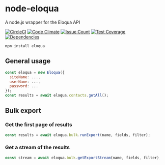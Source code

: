 # node-eloqua

A node.js wrapper for the Eloqua API

[![CircleCI](https://circleci.com/gh/MadKudu/node-eloqua/tree/master.svg?style=svg)](https://circleci.com/gh/MadKudu/node-eloqua/tree/master)
[![Code Climate](https://codeclimate.com/github/MadKudu/node-eloqua/badges/gpa.svg)](https://codeclimate.com/github/MadKudu/node-eloqua)
[![Issue Count](https://codeclimate.com/github/MadKudu/node-eloqua/badges/issue_count.svg)](https://codeclimate.com/github/MadKudu/node-eloqua)
[![Test Coverage](https://codeclimate.com/github/MadKudu/node-eloqua/badges/coverage.svg)](https://codeclimate.com/github/MadKudu/node-eloqua/coverage)
[![Dependencies](https://david-dm.org/MadKudu/node-eloqua.svg)](https://david-dm.org/MadKudu/node-eloqua)

```
npm install eloqua
```

## General usage

```javascript
const eloqua = new Eloqua({
  siteName: ...,
  userName: ...,
  password: ...
});
const results = await eloqua.contacts.getAll();
```

## Bulk export

### Get the first page of results

```javascript
const results = await eloqua.bulk.runExport(name, fields, filter);
```

### Get a stream of the results

```javascript
const stream = await eloqua.bulk.getExportStream(name, fields, filter);
```
